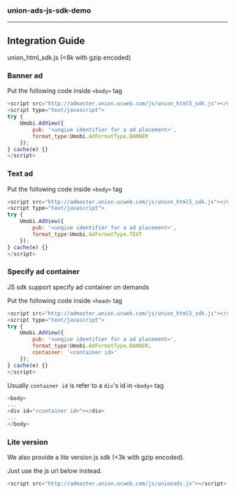 ### union-ads-js-sdk-demo

***

## Integration Guide

union_html_sdk.js  (<8k with gzip encoded)

### Banner ad

Put the following code inside `<body>` tag

```javascript
<script src="http://admaster.union.ucweb.com/js/union_html5_sdk.js"></script>
<script type="text/javascript">
try {
    Umobi.AdView({
        pub: '<unqiue identifier for a ad placement>',
        format_type:Umobi.AdFormatType.BANNER
    });
} cache(e) {}
</script>
```

### Text ad

Put the following code inside `<body>` tag

```javascript
<script src="http://admaster.union.ucweb.com/js/union_html5_sdk.js"></script>
<script type="text/javascript">
try {
    Umobi.AdView({
        pub: '<unqiue identifier for a ad placement>',
        format_type:Umobi.AdFormatType.TEXT
    });
} cache(e) {}
</script>
```

### Specify ad container

JS sdk support specify ad container on demands

Put the following code inside `<head>` tag

```javascript
<script src="http://admaster.union.ucweb.com/js/union_html5_sdk.js"></script>
<script type="text/javascript">
try {
    Umobi.AdView({
        pub: '<unqiue identifier for a ad placement>',
        format_type:Umobi.AdFormatType.BANNER,
        container: '<container id>'
    });
} cache(e) {}
</script>
```

Usually `container id` is refer to a `div`'s id in `<body>` tag

```javascript
<body>
...
<div id="<container id>"></div>
...
</body>
```

###  Lite version

We also provide a lite version js sdk (<3k with gzip encoded).

Just use the js url below instead.

```javascript
<script src="http://admaster.union.ucweb.com/js/unionads.js"></script>
```
